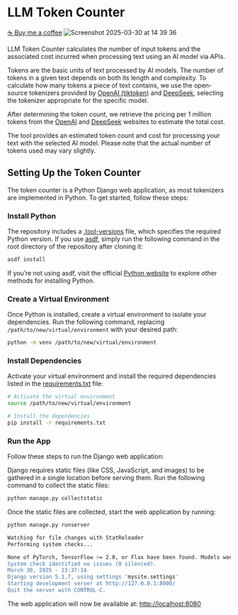 # LLM Token Counter 
[☕ Buy me a coffee](https://buymeacoffee.com/keeptryingforfun)
![Screenshot 2025-03-30 at 14 39 36](https://github.com/user-attachments/assets/3bc8d54d-9a85-40c8-981e-ae74d932dabc)

LLM Token Counter calculates the number of input tokens and the associated cost incurred when processing text using an AI model via APIs.

Tokens are the basic units of text processed by AI models. The number of tokens in a given text depends on both its length and complexity.
To calculate how many tokens a piece of text contains, we use the open-source tokenizers provided by <a href="https://github.com/openai/tiktoken" target="_blank" rel="noopener noreferrer">OpenAI (tiktoken)</a> and <a href="https://api-docs.deepseek.com/quick_start/token_usage" target="_blank" rel="noopener noreferrer">DeepSeek</a>, selecting the tokenizer appropriate for the specific model.

After determining the token count, we retrieve the pricing per 1 million tokens from the <a href="https://openai.com/api/pricing/" target="_blank" rel="noopener noreferrer">OpenAI</a> and <a href="https://api-docs.deepseek.com/quick_start/pricing" target="_blank" rel="noopener noreferrer">DeepSeek</a> websites to estimate the total cost.

The tool provides an estimated token count and cost for processing your text with the selected AI model. Please note that the actual number of tokens used may vary slightly.


## Setting Up the Token Counter
The token counter is a Python Django web application, as most tokenizers are implemented in Python. To get started, follow these steps:

### Install Python
The repository includes a [.tool-versions](.tool-versions) file, which specifies the required Python version. If you use [asdf](https://asdf-vm.com), simply run the following command in the root directory of the repository after cloning it:
```bash
asdf install
```
If you’re not using asdf, visit the official [Python website](https://www.python.org/downloads/) to explore other methods for installing Python.


### Create a Virtual Environment
Once Python is installed, create a virtual environment to isolate your dependencies. Run the following command, replacing `/path/to/new/virtual/environment` with your desired path:

```bash
python -m venv /path/to/new/virtual/environment
```

### Install Dependencies
Activate your virtual environment and install the required dependencies listed in the [requirements.txt](requirements.txt) file:
```bash
# Activate the virtual environment 
source /path/to/new/virtual/environment
```

```bash
# Install the dependencies
pip install -r requirements.txt
```

### Run the App
Follow these steps to run the Django web application:

Django requires static files (like CSS, JavaScript, and images) to be gathered in a single location before serving them. Run the following command to collect the static files:
```bash
python manage.py collectstatic
```

Once the static files are collected, start the web application by running:
```bash
python manage.py runserver

Watching for file changes with StatReloader
Performing system checks...

None of PyTorch, TensorFlow >= 2.0, or Flax have been found. Models won't be available and only tokenizers, configuration and file/data utilities can be used.
System check identified no issues (0 silenced).
March 30, 2025 - 13:37:14
Django version 5.1.7, using settings 'mysite.settings'
Starting development server at http://127.0.0.1:8000/
Quit the server with CONTROL-C.
```

The web application will now be available at: [http://localhost:8080](http://localhost:8080)
